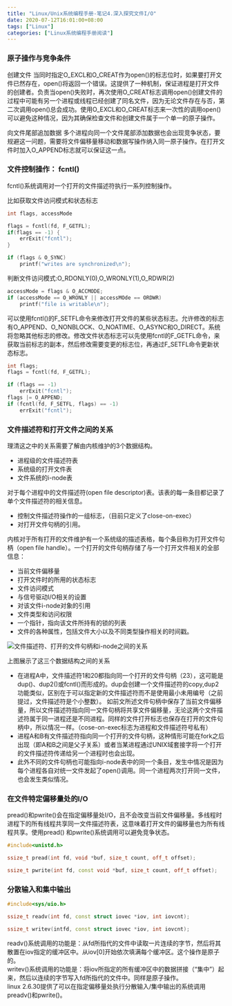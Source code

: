 ```yaml
---
title: "Linux/Unix系统编程手册-笔记4.深入探究文件I/O"
date: 2020-07-12T16:01:00+08:00
tags: ["Linux"]
categories: ["Linux系统编程手册阅读"]
---
```


### 原子操作与竞争条件
创建文件 
当同时指定O_EXCL和O_CREAT作为open()的标志位时，如果要打开文件已然存在，open()将返回一个错误。这提供了一种机制，保证进程是打开文件的创建者。负责当open()失败时，再次使用O_CREAT标志调用open()创建文件的过程中可能有另一个进程或线程已经创建了同名文件，因为无论文件存在与否，第二次调用open()总会成功。使用O_EXCL和O_CREAT标志来一次性的调用open()可以避免这种情况，因为其确保检查文件和创建文件属于一个单一的原子操作。

向文件尾部追加数据 
多个进程向同一个文件尾部添加数据也会出现竞争状态，要规避这一问题，需要将文件偏移量移动和数据写操作纳入同一原子操作。在打开文件时加入O_APPEND标志就可以保证这一点。

### 文件控制操作： fcntl()
fcntl()系统调用对一个打开的文件描述符执行一系列控制操作。

比如获取文件访问模式和状态标志

```cpp
int flags, accessMode

flags = fcntl(fd, F_GETFL);
if(flags == -1) {
    errExit("fcntl");
}

if (flags & O_SYNC)
    printf("writes are synchronized\n");

```

判断文件访问模式:O_RDONLY(0),O_WRONLY(1),O_RDWR(2)

```cpp
accessMode = flags & O_ACCMODE;
if (accessMode == O_WRONLY || accessMOde == ORDWR)
    printf("file is writable\n");

```

可以使用fcntl()的F_SETFL命令来修改打开文件的某些状态标志。允许修改的标志有O_APPEND、O_NONBLOCK、O_NOATIME、O_ASYNC和O_DIRECT。系统将忽略其他标志的修改。修改文件状态标志可以先使用fcntl的F_GETFL命令，来获取当前标志的副本，然后修改需要变更的标志位，再通过F_SETFL命令更新状态标志。

```cpp
int flags;
flags = fcntl(fd, F_GETFL);

if (flags == -1)
    errExit("fcntl");
flags |= O_APPEND;
if (fcntl(fd, F_SETFL, flags) == -1)
    errExit("fcntl");
```


### 文件描述符和打开文件之间的关系

理清这之中的关系需要了解由内核维护的3个数据结构。
- 进程级的文件描述符表
- 系统级的打开文件表
- 文件系统的i-node表

对于每个进程中的文件描述符(open file descriptor)表。该表的每一条目都记录了单个文件描述符的相关信息。
- 控制文件描述符操作的一组标志，（目前只定义了close-on-exec）
- 对打开文件句柄的引用。

内核对于所有打开的文件维护有一个系统级的描述表格，每个条目称为打开文件句柄（open file handle）。一个打开的文件句柄存储了与一个打开文件相关的全部信息：
- 当前文件偏移量
- 打开文件时的所用的状态标志
- 文件访问模式
- 与信号驱动I/O相关的设置
- 对该文件i-node对象的引用
- 文件类型和访问权限
- 一个指针，指向该文件所持有的锁的列表
- 文件的各种属性，包括文件大小以及不同类型操作相关的时间戳。


![文件描述符、打开的文件句柄和i-node之间的关系](/img/the-linux-programming-interface-s4/relationship.png)

上图展示了这三个数据结构之间的关系  
- 在进程A中，文件描述符1和20都指向同一个打开的文件句柄（23），这可能是dup()、dup2()或fcntl()而形成的。dup会创建一个文件描述符的copy,dup2功能类似，区别在于可以指定新的文件描述符而不是使用最小未用编号（之前提过，文件描述符是个小整数）。 如前文所述文件句柄中保存了当前文件偏移量，所以文件描述符指向同一文件句柄将共享文件偏移量，无论这两个文件描述符属于同一进程还是不同进程。同样的文件打开标志也保存在打开的文件句柄中，所以情况一样。（cose-on-exec标志为进程和文件描述符号私有）
- 进程A和B有文件描述符指向同一个打开的文件句柄，这种情形可能在fork之后出现（即A和B之间是父子关系）或者当某进程通过UNIX域套接字将一个打开的文件描述符传递给另一个进程时也会出现。  
- 此外不同的文件句柄也可能指向i-node表中的同一个条目，发生中情况是因为每个进程各自对统一文件发起了open()调用。同一个进程两次打开同一文件，也会发生类似情况。


### 在文件特定偏移量处的I/O

pread()和pwrite()会在指定偏移量处I/O，且不会改变当前文件偏移量。多线程时进程下的所有线程共享同一文件描述符表，这意味着打开文件的偏移量也为所有线程共享。使用pread() 和pwrite()系统调用可以避免竞争状态。

```cpp
#include<unistd.h>

ssize_t pread(int fd, void *buf, size_t count, off_t offset);

ssize_t pwrite(int fd, const void *buf, size_t count, off_t offset);
```

### 分散输入和集中输出

```cpp
#include<sys/uio.h>

ssize_t readv(int fd, const struct iovec *iov, int iovcnt);

ssize_t writev(intfd, const struct iovec *iov, int iovcnt);
```

readv()系统调用的功能是：从fd所指代的文件中读取一片连续的字节，然后将其散置在iov指定的缓冲区中。从iov[0]开始依次填满每个缓冲区。这个操作是原子的。  
writev()系统调用的功能是：将iov所指定的所有缓冲区中的数据拼接（“集中”）起来，然后以连续的字节写入fd所指代的文件中。同样是原子操作。  
linux 2.6.30提供了可以在指定偏移量处执行分散输入/集中输出的系统调用preadv()和pwrite()。

